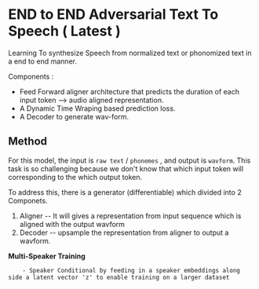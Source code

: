 # END to END Adversarial Text To Speech ( Latest )
Learning To synthesize Speech from normalized text or phonomized text in a end to end manner.

Components :
- Feed Forward aligner architecture that predicts the duration of each input token --> audio aligned representation.
- A Dynamic Time Wraping based prediction loss.
- A Decoder to generate wav-form.


## Method
For this model, the input is `raw text` / `phonemes` , and output is `wavform`. This task is so challenging because we don't know that which input token will corresponding to the which output token.

To address this, there is a generator (differentiable) which divided into 2 Componets.
1. Aligner  -- It will gives a representation from input sequence which is aligned with the output wavform 
2. Decoder  -- upsample the representation from aligner to output a wavform.

**Multi-Speaker Training**
    
        - Speaker Conditional by feeding in a speaker embeddings along side a latent vector 'z' to enable training on a larger dataset

        